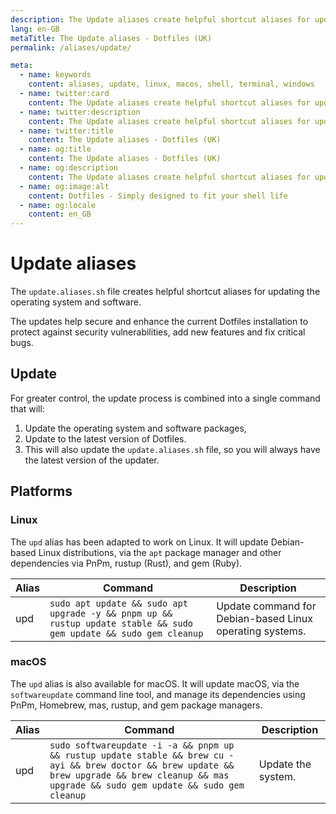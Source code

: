 ```yaml
---
description: The Update aliases create helpful shortcut aliases for updating the operating system and software installed. It helps secure and enhance the current Dotfiles installation to protect against security vulnerabilities, add new features and fix critical bugs.
lang: en-GB
metaTitle: The Update aliases - Dotfiles (UK)
permalink: /aliases/update/

meta:
  - name: keywords
    content: aliases, update, linux, macos, shell, terminal, windows
  - name: twitter:card
    content: The Update aliases create helpful shortcut aliases for updating the operating system and software installed. It helps secure and enhance the current Dotfiles installation to protect against security vulnerabilities, add new features and fix critical bugs.
  - name: twitter:description
    content: The Update aliases create helpful shortcut aliases for updating the operating system and software installed. It helps secure and enhance the current Dotfiles installation to protect against security vulnerabilities, add new features and fix critical bugs.
  - name: twitter:title
    content: The Update aliases - Dotfiles (UK)
  - name: og:title
    content: The Update aliases - Dotfiles (UK)
  - name: og:description
    content: The Update aliases create helpful shortcut aliases for updating the operating system and software installed. It helps secure and enhance the current Dotfiles installation to protect against security vulnerabilities, add new features and fix critical bugs.
  - name: og:image:alt
    content: Dotfiles - Simply designed to fit your shell life
  - name: og:locale
    content: en_GB
---
```


# Update aliases

The `update.aliases.sh` file creates helpful shortcut aliases for updating the
operating system and software.

The updates help secure and enhance the current Dotfiles installation to protect
against security vulnerabilities, add new features and fix critical bugs.

## Update

For greater control, the update process is combined into a single command that
will:

1. Update the operating system and software packages,
2. Update to the latest version of Dotfiles.
3. This will also update the `update.aliases.sh` file, so you will always have
   the latest version of the updater.

## Platforms

### Linux

The `upd` alias has been adapted to work on Linux. It will update Debian-based
Linux distributions, via the `apt` package manager and other dependencies via
PnPm, rustup (Rust), and gem (Ruby).

| Alias | Command | Description |
| ----- | ----- | ----- |
| upd | `sudo apt update && sudo apt upgrade -y && pnpm up && rustup update stable && sudo gem update && sudo gem cleanup` | Update command for Debian-based Linux operating systems. |

### macOS

The `upd` alias is also available for macOS. It will update macOS, via the
`softwareupdate` command line tool, and manage its dependencies using PnPm,
Homebrew, mas, rustup, and gem package managers.

| Alias | Command | Description |
| ----- | ----- | ----- |
| upd | `sudo softwareupdate -i -a && pnpm up && rustup update stable && brew cu -ayi && brew doctor && brew update && brew upgrade && brew cleanup && mas upgrade && sudo gem update && sudo gem cleanup` | Update the system. |
